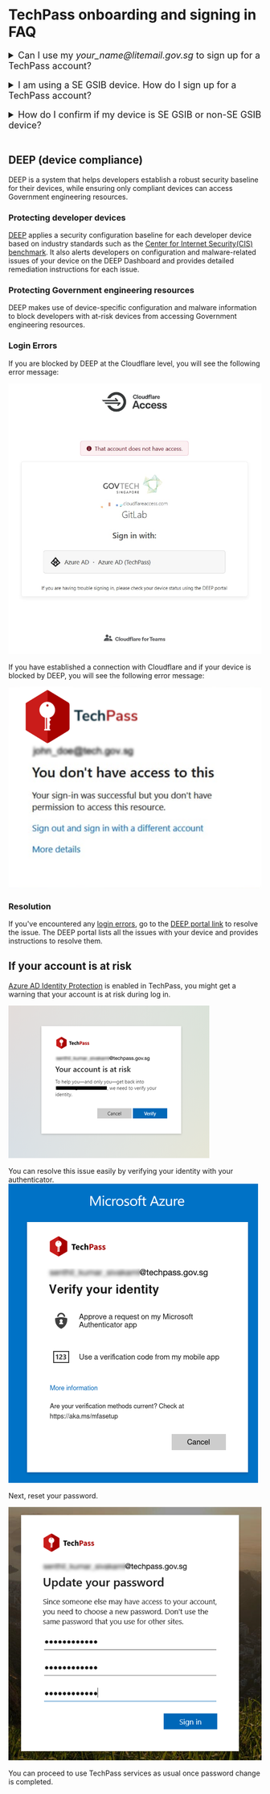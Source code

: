 # TechPass onboarding and signing in FAQ

<details><summary style="font-size:18px">Can I use my <em>your_name<span>@</span>litemail.gov.sg</em> to sign up for a TechPass account?</summary>

No. As LiteMail accounts can't receive emails outside your agency, you will not receive emails from TechPass. So upgrade to a standard mailbox before signing up for TechPass. Format of a standard, official email address of a public officer will be *your_name<span>@</span>agency.gov.sg*.

<hr/></details><br>

<details><summary style="font-size:18px">I am using a SE GSIB device. How do I sign up for a TechPass account?</summary>

If you are using a SE GSIB device:

1. Create a [service request](https://go.gov.sg/techpass-sr) to get your TechPass account.

<kbd>![SE-GSIB service request options](../assets/support/SE-GSIB_SROptions.png ':size=400')</kbd>

2. In **Ticket Request Type**, select **Service Request** and choose **Create TechPass account for Secured Email GSIB users**.
3. When prompted to confirm, if you are a Secured Email (SE) GSIB user, select **Yes**.

> **Note**:
> It takes 3 business days for us to provision a TechPass account for a SE GSIB user. For more information on SE-GSIB device, refer to the [Glossary](glossary).

<hr/></details><br>

<details><summary style="font-size:18px">How do I confirm if my device is SE GSIB or non-SE GSIB device?</summary>


If you are using a SE GSIB device, you will be using your PS-Card to authenticate. If you are using a non-SE GSIB device, every time you log in to your device, you will be prompted to enter your BitLocker PIN.

<hr/></details><br>




<!--## TechPass account for SE-GSIB device users
SE-GSIB device users can create a [service request](https://go.gov.sg/techpass-sr) to get their TechPass account and it takes 3 business days for us to provision the TechPass Account.

Please select **Service Request** for ticket request type and **Create TechPass account for Secure Email GSIB users** when submitting the ticket.

<kbd>![SE-GSIB service request options](../assets/support/SE-GSIB_SROptions.png)</kbd>-->


## DEEP (device compliance)
DEEP is a system that helps developers establish a robust security baseline for their devices, while ensuring only compliant devices can access Government engineering resources.

### Protecting developer devices
[DEEP](https://deep.tech.gov.sg/) applies a security configuration baseline for each developer device based on industry standards such as the [Center for Internet Security(CIS) benchmark](https://www.cisecurity.org/cis-benchmarks/). It also alerts developers on configuration and malware-related issues of your device on the DEEP Dashboard and provides detailed remediation instructions for each issue.

### Protecting Government engineering resources
DEEP makes use of device-specific configuration and malware information to block developers with at-risk devices from accessing Government engineering resources.

### Login Errors
If  you are blocked by DEEP at the Cloudflare level, you will see the following error message:

<kbd>![mdm_cloudflare_error](../assets/support/mdmCloudflareError.png ':size=400')</kbd>

If you have established a connection with Cloudflare and if your device is blocked by DEEP, you will see the following error message:

<kbd>![mdm_techpass_error](../assets/support/mdm-techpass-error.png ':size=400')</kbd>



### Resolution

If you've encountered any [login errors](#login-errors), go to the [DEEP portal link](https://deep.tech.gov.sg/) to resolve the issue. The DEEP portal lists all the issues with your device and provides instructions to resolve them.


## If your account is at risk

[Azure AD Identity Protection](https://docs.microsoft.com/en-us/azure/active-directory/identity-protection/overview-identity-protection) is enabled in TechPass, you might get a warning that your account is at risk during log in.

<kbd>![your-account-is-at-risk](../assets/support/identity-protection/your-account-is-at-risk.png ':size=400')</kbd>


You can resolve this issue easily by verifying your identity with your authenticator.
<kbd>![verify-your-identity](../assets/support/identity-protection/verify-your-identity.png ':size=400')</kbd>

Next, reset your password.

<kbd>![update-your-password](../assets/support/identity-protection/update-your-password.png ':size=400')</kbd>

You can proceed to use TechPass services as usual once password change is completed.
